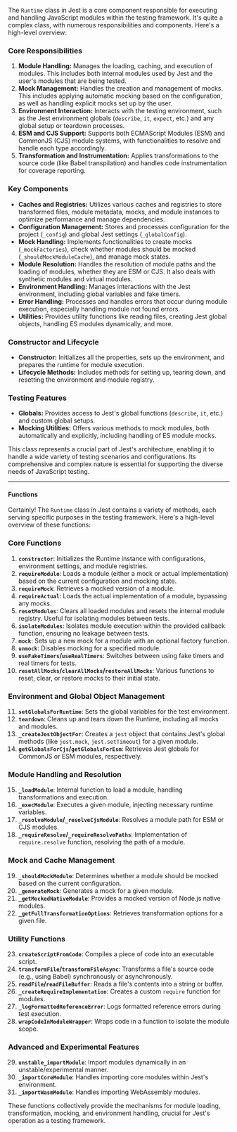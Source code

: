 
The `Runtime` class in Jest is a core component responsible for executing and handling JavaScript modules within the testing framework. It's quite a complex class, with numerous responsibilities and components. Here's a high-level overview:

### Core Responsibilities
1. **Module Handling:** Manages the loading, caching, and execution of modules. This includes both internal modules used by Jest and the user's modules that are being tested.
2. **Mock Management:** Handles the creation and management of mocks. This includes applying automatic mocking based on the configuration, as well as handling explicit mocks set up by the user.
3. **Environment Interaction:** Interacts with the testing environment, such as the Jest environment globals (`describe`, `it`, `expect`, etc.) and any global setup or teardown processes.
4. **ESM and CJS Support:** Supports both ECMAScript Modules (ESM) and CommonJS (CJS) module systems, with functionalities to resolve and handle each type accordingly.
5. **Transformation and Instrumentation:** Applies transformations to the source code (like Babel transpilation) and handles code instrumentation for coverage reporting.

### Key Components
- **Caches and Registries:** Utilizes various caches and registries to store transformed files, module metadata, mocks, and module instances to optimize performance and manage dependencies.
- **Configuration Management:** Stores and processes configuration for the project (`_config`) and global Jest settings (`_globalConfig`).
- **Mock Handling:** Implements functionalities to create mocks (`_mockFactories`), check whether modules should be mocked (`_shouldMockModuleCache`), and manage mock states.
- **Module Resolution:** Handles the resolution of module paths and the loading of modules, whether they are ESM or CJS. It also deals with synthetic modules and virtual modules.
- **Environment Handling:** Manages interactions with the Jest environment, including global variables and fake timers.
- **Error Handling:** Processes and handles errors that occur during module execution, especially handling module not found errors.
- **Utilities:** Provides utility functions like reading files, creating Jest global objects, handling ES modules dynamically, and more.

### Constructor and Lifecycle
- **Constructor:** Initializes all the properties, sets up the environment, and prepares the runtime for module execution.
- **Lifecycle Methods:** Includes methods for setting up, tearing down, and resetting the environment and module registry.

### Testing Features
- **Globals:** Provides access to Jest's global functions (`describe`, `it`, etc.) and custom global setups.
- **Mocking Utilities:** Offers various methods to mock modules, both automatically and explicitly, including handling of ES module mocks.

This class represents a crucial part of Jest's architecture, enabling it to handle a wide variety of testing scenarios and configurations. Its comprehensive and complex nature is essential for supporting the diverse needs of JavaScript testing.

---
#### Functions
Certainly! The `Runtime` class in Jest contains a variety of methods, each serving specific purposes in the testing framework. Here's a high-level overview of these functions:

### Core Functions
1. **`constructor`**: Initializes the Runtime instance with configurations, environment settings, and module registries.
2. **`requireModule`**: Loads a module (either a mock or actual implementation) based on the current configuration and mocking state.
3. **`requireMock`**: Retrieves a mocked version of a module.
4. **`requireActual`**: Loads the actual implementation of a module, bypassing any mocks.
5. **`resetModules`**: Clears all loaded modules and resets the internal module registry. Useful for isolating modules between tests.
6. **`isolateModules`**: Isolates module execution within the provided callback function, ensuring no leakage between tests.
7. **`mock`**: Sets up a new mock for a module with an optional factory function.
8. **`unmock`**: Disables mocking for a specified module.
9. **`useFakeTimers`/`useRealTimers`**: Switches between using fake timers and real timers for tests.
10. **`resetAllMocks`/`clearAllMocks`/`restoreAllMocks`**: Various functions to reset, clear, or restore mocks to their initial state.

### Environment and Global Object Management

11. **`setGlobalsForRuntime`**: Sets the global variables for the test environment.
12. **`teardown`**: Cleans up and tears down the Runtime, including all mocks and modules.
13. **`_createJestObjectFor`**: Creates a `jest` object that contains Jest's global methods (like `jest.mock`, `jest.setTimeout`) for a given module.
14. **`getGlobalsForCjs`/`getGlobalsForEsm`**: Retrieves Jest globals for CommonJS or ESM modules, respectively.

### Module Handling and Resolution
15. **`_loadModule`**: Internal function to load a module, handling transformations and execution.
16. **`_execModule`**: Executes a given module, injecting necessary runtime variables.
17. **`_resolveModule`/`_resolveCjsModule`**: Resolves a module path for ESM or CJS modules.
18. **`_requireResolve`/`_requireResolvePaths`**: Implementation of `require.resolve` function, resolving the path of a module.

### Mock and Cache Management
19. **`_shouldMockModule`**: Determines whether a module should be mocked based on the current configuration.
20. **`_generateMock`**: Generates a mock for a given module.
21. **`_getMockedNativeModule`**: Provides a mocked version of Node.js native modules.
22. **`_getFullTransformationOptions`**: Retrieves transformation options for a given file.

### Utility Functions
23. **`createScriptFromCode`**: Compiles a piece of code into an executable script.
24. **`transformFile`/`transformFileAsync`**: Transforms a file's source code (e.g., using Babel) synchronously or asynchronously.
25. **`readFile`/`readFileBuffer`**: Reads a file's contents into a string or buffer.
26. **`_createRequireImplementation`**: Creates a custom `require` function for modules.
27. **`_logFormattedReferenceError`**: Logs formatted reference errors during test execution.
28. **`wrapCodeInModuleWrapper`**: Wraps code in a function to isolate the module scope.

### Advanced and Experimental Features
29. **`unstable_importModule`**: Import modules dynamically in an unstable/experimental manner.
30. **`_importCoreModule`**: Handles importing core modules within Jest's environment.
31. **`_importWasmModule`**: Handles importing WebAssembly modules.

These functions collectively provide the mechanisms for module loading, transformation, mocking, and environment handling, crucial for Jest's operation as a testing framework.